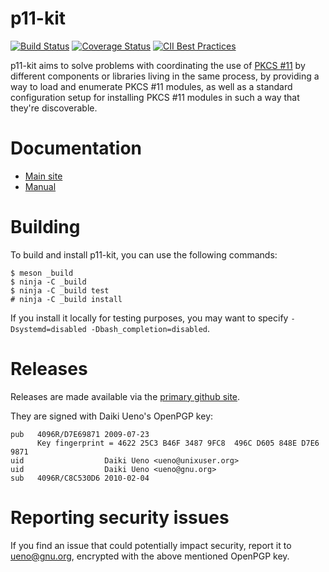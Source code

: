 # p11-kit

[![Build Status](https://travis-ci.org/p11-glue/p11-kit.svg?branch=master)](https://travis-ci.org/p11-glue/p11-kit) [![Coverage Status](https://img.shields.io/coveralls/p11-glue/p11-kit.svg)](https://coveralls.io/r/p11-glue/p11-kit) [![CII Best Practices](https://bestpractices.coreinfrastructure.org/projects/1627/badge)](https://bestpractices.coreinfrastructure.org/en/projects/1627)

p11-kit aims to solve problems with coordinating the use of [PKCS #11]
by different components or libraries living in the same process, by
providing a way to load and enumerate PKCS #11 modules, as well as a
standard configuration setup for installing PKCS #11 modules in such a
way that they're discoverable.

# Documentation

 * [Main site](https://p11-glue.github.io/p11-glue/p11-kit.html)
 * [Manual](https://p11-glue.github.io/p11-glue/p11-kit/manual/)

# Building

To build and install p11-kit, you can use the following commands:

```console
$ meson _build
$ ninja -C _build
$ ninja -C _build test
# ninja -C _build install
```

If you install it locally for testing purposes, you may want to
specify `-Dsystemd=disabled -Dbash_completion=disabled`.

# Releases

Releases are made available via the [primary github site](https://github.com/p11-glue/p11-kit/releases).

They are signed with Daiki Ueno's OpenPGP key:

```
pub   4096R/D7E69871 2009-07-23
      Key fingerprint = 4622 25C3 B46F 3487 9FC8  496C D605 848E D7E6 9871
uid                  Daiki Ueno <ueno@unixuser.org>
uid                  Daiki Ueno <ueno@gnu.org>
sub   4096R/C8C530D6 2010-02-04
```

# Reporting security issues

If you find an issue that could potentially impact security, report it
to ueno@gnu.org, encrypted with the above mentioned OpenPGP key.

[PKCS #11]: https://en.wikipedia.org/wiki/PKCS_11
